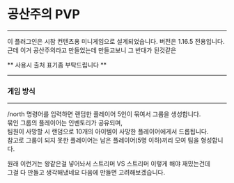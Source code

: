 # 공산주의 PVP

---

이 플러그인은 시참 컨텐츠용 미니게임으로 설계되었습니다. 
버전은 1.16.5 전용입니다.  
근데 이거 공산주의라고 만들었는데 만들고보니 그 반대가 된것같은  

** 사용시 출처 표기좀 부탁드립니다 **  

---

### 게임 방식

---

/north 명령어를 입력하면 랜덤한 플레이어 5인이 묶여서 그룹을 생성합니다.  
묶인 그룹의 플레이어는 인벤토리가 공유되며,  
팀원이 사망할 시 랜덤으로 10개의 아이템이 사망한 플레이어에게서 드롭됩니다.  
참고로 그룹이 되지 못한 플레이어는 남은 플레이어(5명 이하)끼리 모여 팀을 형성합니다.  

원래 이런거는 왕같은걸 넣어놔서 스트리머 VS 스트리머 이렇게 해야 재밌는건데  
그걸 다 만들고 생각해냈네요 다음에 만들면 고려해보겠습니다.  
